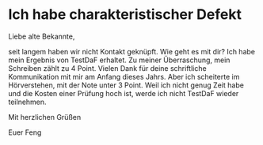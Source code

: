 # Ich habe charakteristischer Defekt

Liebe alte Bekannte,

   seit langem haben wir nicht Kontakt geknüpft. Wie geht es mit dir?
Ich habe mein Ergebnis von TestDaF erhaltet. Zu meiner Überraschung, mein Schreiben zählt zu 4 Point.
Vielen Dank für deine schriftliche Kommunikation mit mir am Anfang dieses Jahrs. Aber ich
scheiterte im Hörverstehen, mit der Note unter 3 Point. Weil ich nicht genug Zeit habe und
die Kosten einer Prüfung hoch ist, werde ich nicht TestDaF wieder teilnehmen.

Mit herzlichen Grüßen

Euer Feng


